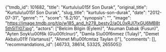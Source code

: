{"tmdb_id": 101682, "title": "Kurtulu\u015f Son Durak", "original_title": "Kurtulu\u015f Son Durak", "slug_title": "kurtulus-son-durak", "date": "2012-07-31", "genre": "", "score": "6.2/10", "synopsis": "", "image": "https://image.tmdb.org/t/p/w185_and_h278_bestv2/aOL0xRJI7lxGU6MB8t5th5lTI07.jpg", "actors": ["Belcim Bilgin (Eylem)", "Asuman Dabak (Fusun)", "Ayten Soyk\u00f6k (G\u00fclnur)", "Damla S\u00f6nmez (Tulay)", "Demet Akba\u011f (Vartanus)", "Ahmet M\u00fcmtaz Taylan ()"], "comments": [], "recommandations_id": [46733, 38614, 53325, 265505]}